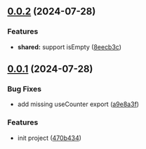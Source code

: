 ## [0.0.2](https://github.com/chouchouji/monorepo_util/compare/v0.0.1...v0.0.2) (2024-07-28)


### Features

* **shared:** support isEmpty ([8eecb3c](https://github.com/chouchouji/monorepo_util/commit/8eecb3c95542c72cbbf826050d79fbcf7964fe68))



## [0.0.1](https://github.com/chouchouji/monorepo_util/compare/470b4346a969eec90e833d2e7923b7b051525f62...v0.0.1) (2024-07-28)


### Bug Fixes

* add missing useCounter export ([a9e8a3f](https://github.com/chouchouji/monorepo_util/commit/a9e8a3f531d8a7f3f2424e5ed3327aee560523d3))


### Features

* init project ([470b434](https://github.com/chouchouji/monorepo_util/commit/470b4346a969eec90e833d2e7923b7b051525f62))



